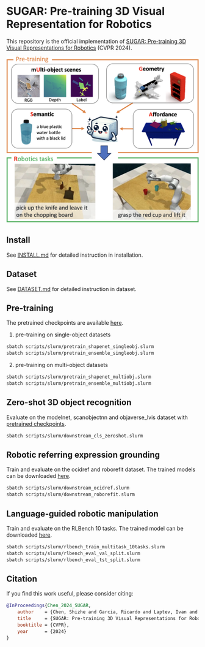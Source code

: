 # SUGAR: Pre-training 3D Visual Representation for Robotics

This repository is the official implementation of [SUGAR: Pre-training 3D Visual Representations for Robotics](https://cshizhe.github.io/projects/robot_sugar.html) (CVPR 2024).

![teaser](files/teaser.png)


## Install
See [INSTALL.md](INSTALL.md) for detailed instruction in installation.

## Dataset
See [DATASET.md](DATASET.md) for detailed instruction in dataset.


## Pre-training
The pretrained checkpoints are available [here](https://www.dropbox.com/scl/fi/wyq9pku4gmpwu2n6en55q/pretrain.tar.gz?rlkey=ma6fyeiittl7bad1ho3vx4qsa&st=rpc1en7w&dl=0).

1. pre-training on single-object datasets
```bash
sbatch scripts/slurm/pretrain_shapenet_singleobj.slurm
sbatch scripts/slurm/pretrain_ensemble_singleobj.slurm
```

2. pre-training on multi-object datasets
```bash
sbatch scripts/slurm/pretrain_shapenet_multiobj.slurm
sbatch scripts/slurm/pretrain_ensemble_multiobj.slurm
```

## Zero-shot 3D object recognition

Evaluate on the modelnet, scanobjectnn and objaverse_lvis dataset with [pretrained checkpoints](https://www.dropbox.com/scl/fi/wyq9pku4gmpwu2n6en55q/pretrain.tar.gz?rlkey=ma6fyeiittl7bad1ho3vx4qsa&st=rpc1en7w&dl=0).
```bash
sbatch scripts/slurm/downstream_cls_zeroshot.slurm
```

## Robotic referring expression grounding

Train and evaluate on the ocidref and roborefit dataset. The trained models can be downloaded [here](https://www.dropbox.com/scl/fi/vv6wce2gvj5xhdpf4n99w/downstream_referit.tar.gz?rlkey=wbtgskdd0pjml3tnpo1t9ybk1&st=qcian2z2&dl=0).
```bash
sbatch scripts/slurm/downstream_ocidref.slurm
sbatch scripts/slurm/downstream_roborefit.slurm
```

## Language-guided robotic manipulation

Train and evaluate on the RLBench 10 tasks. The trained model can be downloaded [here](https://www.dropbox.com/scl/fi/6gshf5vij7wwwniko0zlz/rlbench.tar.gz?rlkey=6r7gy7fkmbj9q41bualphizc7&st=1wf7ml0z&dl=0).
```bash
sbatch scripts/slurm/rlbench_train_multitask_10tasks.slurm
sbatch scripts/slurm/rlbench_eval_val_split.slurm
sbatch scripts/slurm/rlbench_eval_tst_split.slurm
```

## Citation
If you find this work useful, please consider citing:
```bib
@InProceedings{Chen_2024_SUGAR,
    author    = {Chen, Shizhe and Garcia, Ricardo and Laptev, Ivan and Schmid, Cordelia},
    title     = {SUGAR: Pre-training 3D Visual Representations for Robotics},
    booktitle = {CVPR},
    year      = {2024}
}
```
